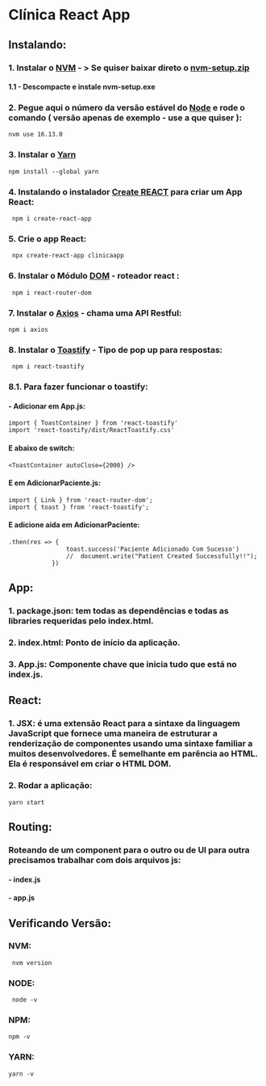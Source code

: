 # Clínica React App
## Instalando:
### 1. Instalar o [NVM](https://github.com/coreybutler/nvm-windows/releases) - > Se quiser baixar direto o [nvm-setup.zip](https://github.com/coreybutler/nvm-windows/releases/download/1.1.9/nvm-setup.zip)
#### 1.1 - Descompacte e instale nvm-setup.exe
### 2. Pegue aqui o número da versão estável do [Node](https://nodejs.org/) e rode o comando ( versão apenas de exemplo - use a que quiser ):
````
nvm use 16.13.0
````
### 3. Instalar o [Yarn](https://classic.yarnpkg.com/lang/en/docs/install/#windows-stable)
````
npm install --global yarn
````
### 4. Instalando o instalador [Create REACT](https://www.npmjs.com/package/create-react-app) para criar um App React:
````
 npm i create-react-app
 ````
### 5. Crie o app React:
````
 npx create-react-app clinicaapp
 ````
### 6. Instalar o Módulo [DOM](https://www.npmjs.com/package/react-router-dom) - roteador react :
````
 npm i react-router-dom
 ````
### 7. Instalar o [Axios](https://www.npmjs.com/package/axios) - chama uma API Restful:
````
npm i axios
````
### 8. Instalar o [Toastify](https://www.npmjs.com/package/toastify) - Tipo de pop up para respostas:
````
 npm i react-toastify
````
### 8.1. Para fazer funcionar o toastify:
#### - Adicionar em App.js:
````
import { ToastContainer } from 'react-toastify'
import 'react-toastify/dist/ReactToastify.css'
````
#### E abaixo de switch:
````
<ToastContainer autoClose={2000} />
````
#### E em AdicionarPaciente.js:
````
import { Link } from 'react-router-dom';
import { toast } from 'react-toastify';
````
#### E adicione aida em AdicionarPaciente:
````
.then(res => {
                toast.success('Paciente Adicionado Com Sucesso')
                //  document.write("Patient Created Successfully!!");
            })
````
## App:
### 1. package.json: tem todas as dependências e todas as libraries requeridas pelo index.html.
### 2. index.html: Ponto de início da aplicação.
### 3. App.js: Componente chave que inicia tudo que está no index.js.

## React:
### 1. JSX: é uma extensão React para a sintaxe da linguagem JavaScript que fornece uma maneira de estruturar a renderização de componentes usando uma sintaxe familiar a muitos desenvolvedores. É semelhante em parência ao HTML. Ela é responsável em criar o HTML DOM.

### 2. Rodar a aplicação:
````
yarn start
````

## Routing:
### Roteando de um component para o outro ou de UI para outra precisamos trabalhar com dois arquivos js:
#### - index.js
#### - app.js
## Verificando Versão:
### NVM:
````
 nvm version
 ````
 ### NODE:
````
 node -v
 ````
### NPM:
````
npm -v
````
### YARN:
````
yarn -v
````
 ### 
